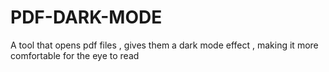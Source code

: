 # PDF-DARK-MODE
A tool that opens pdf files , gives them a dark mode effect , making it more comfortable for the eye to read 
